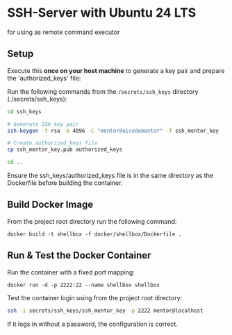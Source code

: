 # SSH-Server with Ubuntu 24 LTS
for using as remote command executor

## Setup

Execute this **once on your host machine** to generate a key pair and prepare the 'authorized_keys' file:

Run the following commands from the `/secrets/ssh_keys` directory (./secrets/ssh_keys):
```bash
cd ssh_keys

# Generate SSH key pair
ssh-keygen -t rsa -b 4096 -C "mentor@aicodementor" -f ssh_mentor_key

# Create authorized_keys file
cp ssh_mentor_key.pub authorized_keys

cd ..
```

Ensure the ssh_keys/authorized_keys file is in the same directory as the Dockerfile before building the container.

## Build Docker Image

From the project root directory run the following command:
```shell
docker build -t shellbox -f docker/shellbox/Dockerfile .
```

## Run & Test the Docker Container
Run the container with a fixed port mapping:
```shell
docker run -d -p 2222:22 --name shellbox shellbox
```

Test the container login using from the project root directory:
```bash
ssh -i secrets/ssh_keys/ssh_mentor_key -p 2222 mentor@localhost
```
If it logs in without a password, the configuration is correct.

